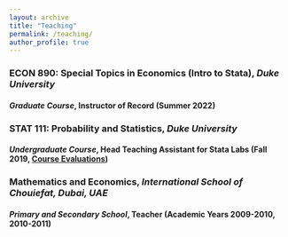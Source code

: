 ```yaml
---
layout: archive
title: "Teaching"
permalink: /teaching/
author_profile: true
---
```


### ECON 890: Special Topics in Economics (Intro to Stata), *Duke University*
#### *Graduate Course*, Instructor of Record (Summer 2022)

### STAT 111: Probability and Statistics, *Duke University*
#### *Undergraduate Course*, Head Teaching Assistant for Stata Labs (Fall 2019, [Course Evaluations](https://adamsoliman.github.io/files/F19_STA111_AdamSoliman.pdf))

### Mathematics and Economics, *International School of Chouiefat, Dubai, UAE*
#### *Primary and Secondary School*, Teacher (Academic Years 2009-2010, 2010-2011)

